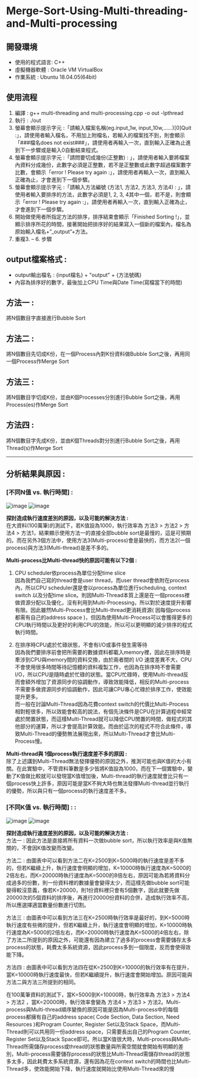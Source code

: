 # Merge-Sort-Using-Multi-threading-and-Multi-processing

## 開發環境
- 使用的程式語言: C++
- 虛擬機器軟體 : Oracle VM VirtualBox
- 作業系統 : Ubuntu 18.04.05(64bit)

## 使用流程
1. 編譯 : g++ multi-threading and multi-processing.cpp -o out -lpthread
2. 執行 : ./out
3. 螢幕會顯示提示字元 :「請輸入檔案名稱(eg.input_1w, input_10w,......)[0]Quit :」，請使用者輸入檔名，不用加上附檔名，若輸入的檔案找不到，則會顯示「###檔名does not exist###」，請使用者再輸入一次，直到輸入正確為止進到下一步驟或是輸入0自動結束程式。
4. 螢幕會顯示提示字元 :「請問要切成幾份(正整數) : 」，請使用者輸入要將檔案內資料分成幾份，此數字必須是正整數，若不是正整數或此數字超過檔案數字比數，會顯示「error ! Please try again :」，請使用者再輸入一次，直到輸入正確為止，才會進到下一個步驟。
5. 螢幕會顯示提示字元 :「請輸入方法編號 (方法1, 方法2, 方法3, 方法4) :  」，請使用者輸入要排序的方法，此數字必須是1, 2, 3, 4其中一個，若不是，則會顯示「error ! Please try again :」，請使用者再輸入一次，直到輸入正確為止，才會進到下一個步驟。
6. 開始做使用者所指定方法的排序，排序結束會顯示「Finished Sorting !」，並顯示排序所花的時間，接著開始把排序好的結果寫入一個新的檔案內，檔名為原始輸入檔名+”_output”+方法。
7. 重複3. – 6. 步驟

## output檔案格式 : 
- output輸出檔名 : {input檔名} + "output" + {方法號碼}
- 內容為排序好的數字，最後加上CPU Time與Date Time(寫檔當下的時間)

## 方法一 : 
將N個數目字直接進行Bubble Sort

## 方法二 :
將N個數目先切成K份，在一個Process內對K份資料做Bubble Sort之後，再用同一個Process作Merge Sort

## 方法三 : 
將N個數目字切成K份，並由K個Processes分別進行Bubble Sort之後，再用Process(es)作Merge Sort

## 方法四 : 
將N個數目字先成K份，並由K個Threads對分別進行Bubble Sort之後，再用Thread(s)作Merge Sort

---
## 分析結果與原因 : 
### **[不同N值 vs. 執行時間] :**  
![image](https://github.com/YunTing-Lee/Merge-Sort-Using-Multi-threading-and-Multi-processing/blob/main/Picture/Time%20spent%20in%20different%20methods%20for%20different%20numbers%20of%20data(K%3D1000).png)
![image](https://github.com/YunTing-Lee/Merge-Sort-Using-Multi-threading-and-Multi-processing/blob/main/Picture/line%20chart%20_time%20spent%20in%20different%20methods%20for%20different%20numbers%20of%20data(K%3D1000).png)

**探討造成執行速度差別的原因，以及可能的解決方法 :**  
在大資料(100萬筆)的測試下，若K值設為1000，執行效率為 方法3 > 方法2 > 方法4 > 方法1，結果顯示使用方法一的直接全部bubble sort是最慢的，這是可預期的。而在另外3個方法中，使用方法3(Multi-process)會是最快的，而方法2(一個process)與方法3(Multi-thread)是差不多的。


**Multi-process比Multi-thread快的原因可能有以下2個 :**
1. CPU scheduler依process為單位分配time slice  
	因為我們自己寫的thread會是user thread，而user thread會依附在process內，所以CPU scheduler還是會以process為單位進行scheduling, context switch 以及分配time slice。則因Multi-Thread本質上還是在一個process裡做資源分配以及優化，沒有利用到Multi-Processing，所以對於速度提升影響有限。因此雖然Multi-Process會比Multi-thread更消耗資源( 因每個process都需有自己的address space )，但因為使用Multi-Process可以會獲得更多的 CPU執行時間以及更好的利用CPU的效能，所以可以更明顯的減少排序的程式執行時間。

2. 在排序時CPU處於忙碌狀態，不會有I/O或事件發生需等待  
	因為我們要排序前會把所需要的數據資料都載入memory裡，因此在排序時是牽涉到CPU與memory間的資料交換，由於兩者間的 I/O 速度差異不大，CPU不會使用很多時間等待記憶體的資料複製工作，也因為在排序時不會需要I/O，所以CPU是隨時處於忙碌的狀態。當CPU忙碌時，使用Multi-thread反而會額外增加了資源同步的協調動作，導致效能降低，相反的Multi-process不需要多做資源同步的協調動作，因此可讓CPU專心忙碌於排序工作，使效能提升更多。  
	而一般在討論Multi-Thread因為花費context switch的代價比Multi-Process相對輕很多，所以效能會較高的說法，有個先決條件是CPU在計算過程中經常處於閒置狀態，而這樣Multi-Thread就可以降低CPU閒置的時間，做程式的其他部分的運算，所以才會提高計算效能。而由於這次的程式不符合此條件，導致Multi-Thread的優勢無法展現出來，所以Multi-Thread才會比Multi-Process慢。  

**Multi-thread與 1個process執行速度差不多的原因 :**  
除了上述講到Multi-Thread無法發揮優勢的原因之外，推測可能也與K值的大小有關。在此實驗中，不管資料筆數是多少皆將K值設為1000，而在下一個實驗中，變動了K值做比較就可以發現當K值增加後，Multi-thread的執行速度就會比只有一個process快上許多，原因可能是當K不夠大時也無法發揮Multi-thread並行執行的優勢，所以與只有一個process的執行速度差不多。

### **[不同K值 vs. 執行時間] : :**  
![image](https://github.com/YunTing-Lee/Merge-Sort-Using-Multi-threading-and-Multi-processing/blob/main/Picture/Time%20spent%20in%20different%20value%20of%20K%20for%201%20million%20data.png)
![image](https://github.com/YunTing-Lee/Merge-Sort-Using-Multi-threading-and-Multi-processing/blob/main/Picture/line%20chart_Time%20spent%20in%20different%20value%20of%20K%20for%201%20million%20data.png)

**探討造成執行速度差別的原因，以及可能的解決方法 :**  
方法一 : 因此方法是直接將所有資料一次做bubble sort，所以執行效率是與K值無關的，不會因K值改變而改變。  

方法二 : 由圖表中可以看到方法二在K=2500到K=5000時的執行速度是差不多的，但若K繼續上升，執行速度會明顯的增加，K=10000時執行速度為K=5000的2倍左右，而K=20000時執行速度為K=5000的8倍左右，原因可能為若將資料分成過多的份數，則一份資料裡的數據量會變得太少，而這樣先做bubble sort可能變得較沒意義，像若K=20000，則1份資料裡只會有5個數字，因此就要先做20000次的5個資料的排序後，再進行20000份資料的合併，造成執行效率不高，所以應選擇適當數量份數進行切割。  

方法三 : 由圖表中可以看到方法三在K=2500時執行效率是最好的，到K=5000時執行速度有些微的提升，但若K繼續上升，執行速度會明顯的增加，K=10000時執行速度為K=5000的2倍左右，而K=20000時執行速度為K=5000的4倍左右，除了方法二所提到的原因之外，可能還有因為建立了過多的process會需要儲存太多process的狀態，耗費太多系統資源，因此process多到一個限度，反而會使得效能下降。  

方法四 : 由圖表中可以看到方法四在從K=2500到K=10000的執行效率有在提升，當K=10000時執行速度最快，但若K繼續提升，執行速度會開始增加。原因可能與方法二與方法三所提到的相同。      

在100萬筆資料的測試下，當K=5000到K=10000時，執行效率為 方法3 > 方法4 > 方法2 ，當K=20000時，執行效率會變為 方法4 > 方法3 > 方法2。Multi-process與Multi-thread順序變換的原因可能是因為Multi-process中的每個process都擁有自己的address space( Code Section, Data Section, Need Resources )和Program Counter, Register Set以及Stack Space，而Multi-Thread則可以共用同一份address space，只需要長出自己的Program Counter, Register Set以及Stack Space即可。所以當K值很大時，Multi-process與Multi-Thread所需儲存process或thread的狀態數量與所需空間就會開始有明顯的差別，Multi-process需要儲存process的狀態比Multi-Thread需儲存thread的狀態多太多，因此耗費太多系統資源，還有因為花在context switch的時間也比Multi-Thread多，使效能開始下降，執行速度就開始比使用Multi-Thread來的慢
